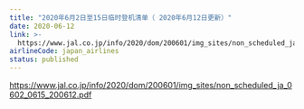 ```yaml
---
title: "2020年6月2日至15日临时登机清单（ 2020年6月12日更新）"
date: 2020-06-12
link: >-
  https://www.jal.co.jp/info/2020/dom/200601/img_sites/non_scheduled_ja_0602_0615_200612.pdf
airlineCode: japan_airlines
status: published
---
```

https://www.jal.co.jp/info/2020/dom/200601/img_sites/non_scheduled_ja_0602_0615_200612.pdf